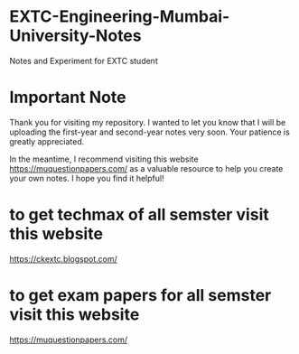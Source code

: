 # EXTC-Engineering-Mumbai-University-Notes
Notes and Experiment for EXTC student

# Important Note
Thank you for visiting my repository. I wanted to let you know that I will be uploading the first-year and second-year notes very soon. Your patience is greatly appreciated.

In the meantime, I recommend visiting this website https://muquestionpapers.com/ as a valuable resource to help you create your own notes. I hope you find it helpful! 

# to get techmax of all semster visit this website 
https://ckextc.blogspot.com/

# to get exam papers for all semster visit this website
https://muquestionpapers.com/
